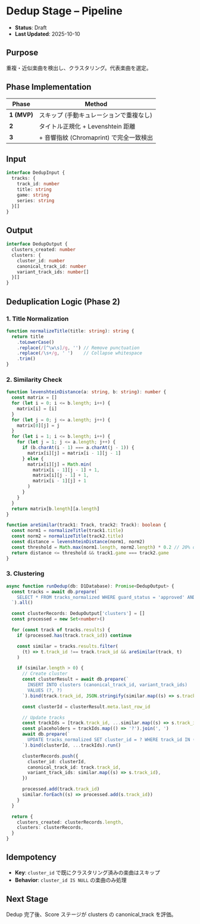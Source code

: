 # Dedup Stage – Pipeline

- **Status**: Draft
- **Last Updated**: 2025-10-10

## Purpose

重複・近似楽曲を検出し、クラスタリング。代表楽曲を選定。

## Phase Implementation

| Phase | Method |
|-------|--------|
| **1 (MVP)** | スキップ (手動キュレーションで重複なし) |
| **2** | タイトル正規化 + Levenshtein 距離 |
| **3** | + 音響指紋 (Chromaprint) で完全一致検出 |

## Input

```typescript
interface DedupInput {
  tracks: {
    track_id: number
    title: string
    game: string
    series: string
  }[]
}
```

## Output

```typescript
interface DedupOutput {
  clusters_created: number
  clusters: {
    cluster_id: number
    canonical_track_id: number
    variant_track_ids: number[]
  }[]
}
```

## Deduplication Logic (Phase 2)

### 1. Title Normalization

```typescript
function normalizeTitle(title: string): string {
  return title
    .toLowerCase()
    .replace(/[^\w\s]/g, '') // Remove punctuation
    .replace(/\s+/g, ' ')    // Collapse whitespace
    .trim()
}
```

### 2. Similarity Check

```typescript
function levenshteinDistance(a: string, b: string): number {
  const matrix = []
  for (let i = 0; i <= b.length; i++) {
    matrix[i] = [i]
  }
  for (let j = 0; j <= a.length; j++) {
    matrix[0][j] = j
  }
  for (let i = 1; i <= b.length; i++) {
    for (let j = 1; j <= a.length; j++) {
      if (b.charAt(i - 1) === a.charAt(j - 1)) {
        matrix[i][j] = matrix[i - 1][j - 1]
      } else {
        matrix[i][j] = Math.min(
          matrix[i - 1][j - 1] + 1,
          matrix[i][j - 1] + 1,
          matrix[i - 1][j] + 1
        )
      }
    }
  }
  return matrix[b.length][a.length]
}

function areSimilar(track1: Track, track2: Track): boolean {
  const norm1 = normalizeTitle(track1.title)
  const norm2 = normalizeTitle(track2.title)
  const distance = levenshteinDistance(norm1, norm2)
  const threshold = Math.max(norm1.length, norm2.length) * 0.2 // 20% difference allowed
  return distance <= threshold && track1.game === track2.game
}
```

### 3. Clustering

```typescript
async function runDedup(db: D1Database): Promise<DedupOutput> {
  const tracks = await db.prepare(`
    SELECT * FROM tracks_normalized WHERE guard_status = 'approved' AND cluster_id IS NULL
  `).all()

  const clusterRecords: DedupOutput['clusters'] = []
  const processed = new Set<number>()

  for (const track of tracks.results) {
    if (processed.has(track.track_id)) continue

    const similar = tracks.results.filter(
      (t) => t.track_id !== track.track_id && areSimilar(track, t)
    )

    if (similar.length > 0) {
      // Create cluster
      const clusterResult = await db.prepare(`
        INSERT INTO clusters (canonical_track_id, variant_track_ids)
        VALUES (?, ?)
      `).bind(track.track_id, JSON.stringify(similar.map((s) => s.track_id))).run()

      const clusterId = clusterResult.meta.last_row_id

      // Update tracks
      const trackIds = [track.track_id, ...similar.map((s) => s.track_id)]
      const placeholders = trackIds.map(() => '?').join(', ')
      await db.prepare(`
        UPDATE tracks_normalized SET cluster_id = ? WHERE track_id IN (${placeholders})
      `).bind(clusterId, ...trackIds).run()

      clusterRecords.push({
        cluster_id: clusterId,
        canonical_track_id: track.track_id,
        variant_track_ids: similar.map((s) => s.track_id),
      })

      processed.add(track.track_id)
      similar.forEach((s) => processed.add(s.track_id))
    }
  }

  return {
    clusters_created: clusterRecords.length,
    clusters: clusterRecords,
  }
}
```

## Idempotency

- **Key**: `cluster_id` で既にクラスタリング済みの楽曲はスキップ
- **Behavior**: `cluster_id IS NULL` の楽曲のみ処理

## Next Stage

Dedup 完了後、Score ステージが clusters の canonical_track を評価。
